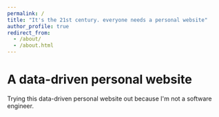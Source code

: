```yaml
---
permalink: /
title: "It's the 21st century. everyone needs a personal website"
author_profile: true
redirect_from: 
  - /about/
  - /about.html
---
```



A data-driven personal website
======
Trying this data-driven personal website out because I'm not a software engineer. 